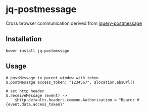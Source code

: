 # jq-postmessage
Cross browser communication derived from [jquery-postmessage](http://benalman.com/projects/jquery-postmessage-plugin/)

## Installation
```
bower install jq-postmessage
```

## Usage
```
# postMessage to parent window with token
$.postMessage access_token: "1234567", $location.absUrl()

# set http header
$.receiveMessage (event) ->
	$http.defaults.headers.common.Authorization = "Bearer #{event.data.access_token}"
```
